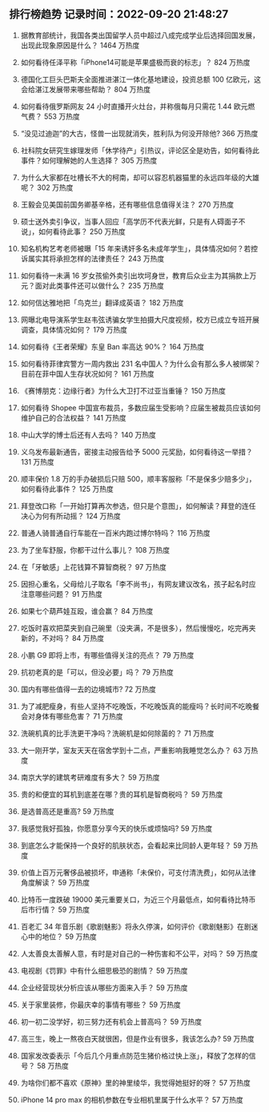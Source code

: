 
## 排行榜趋势 记录时间：2022-09-20 21:48:27
  
  1. 据教育部统计，我国各类出国留学人员中超过八成完成学业后选择回国发展，出现此现象原因是什么？ 1464 万热度
    
  2. 如何看待任泽平称「iPhone14可能是苹果盛极而衰的标志」？ 824 万热度
    
  3. 德国化工巨头巴斯夫全面推进湛江一体化基地建设，投资总额 100 亿欧元，这会给湛江发展带来哪些帮助？ 804 万热度
    
  4. 如何看待俄罗斯网友 24 小时直播开火灶台，并称俄每月只需花 1.44 欧元燃气费？ 553 万热度
    
  5. “没见过迪迦”的大古，怪兽一出现就消失，胜利队为何没开除他? 366 万热度
    
  6. 社科院女研究生嫁理发师「休学待产」引热议，评论区全是劝告，如何看待此事件？如何理解她的人生选择？ 305 万热度
    
  7. 为什么大家都在吐槽长不大的柯南，却可以容忍机器猫里的永远四年级的大雄呢？ 302 万热度
    
  8. 王毅会见美国前国务卿基辛格，还有哪些信息值得关注？ 270 万热度
    
  9. 硕士送外卖引争议，当事人回应「高学历不代表光鲜，只是有人碍面子不说」，如何看待此事？ 250 万热度
    
  10. 知名机构艺考老师被曝「15 年来诱奸多名未成年学生」，具体情况如何？若控诉属实其将承担怎样的法律责任？ 243 万热度
    
  11. 如何看待一未满 16 岁女孩偷外卖引出坎坷身世，教育后众业主为其捐款上万元？面对此类事件还可以做什么？ 235 万热度
    
  12. 如何信达雅地把「鸟克兰」翻译成英语？ 182 万热度
    
  13. 网曝北电导演系学生赵韦弦诱骗女学生拍摄大尺度视频，校方已成立专班开展调查，具体情况如何？ 179 万热度
    
  14. 如何看待《王者荣耀》东皇 Ban 率高达 90%？ 164 万热度
    
  15. 如何看待菲律宾警方一周内救出 231 名中国人？为什么会有那么多人被绑架？目前在菲中国人生存状况如何？ 161 万热度
    
  16. 《赛博朋克：边缘行者》为什么大卫打不过亚当重锤？ 150 万热度
    
  17. 如何看待 Shopee 中国宣布裁员，多数应届生受影响？应届生被裁员应该如何维护自己的合法权益？ 141 万热度
    
  18. 中山大学的博士后还有人去吗？ 140 万热度
    
  19. 义乌发布最新通告，密接主动报告给予 5000 元奖励，如何看待这一举措？ 131 万热度
    
  20. 顺丰保价 1.8 万的手办破损后只赔 500，顺丰客服称「不是保多少赔多少」，如何看待此事件？ 125 万热度
    
  21. 拜登改口称「一开始打算再次参选，但只是个意图」，如何解读？拜登的连任决心为何有所动摇？ 124 万热度
    
  22. 普通人骑普通自行车能在一百米内跑过博尔特吗？ 116 万热度
    
  23. 为了坐车舒服，你都干过什么事儿？ 108 万热度
    
  24. 在「牙敏感」上花钱算不算智商税？ 97 万热度
    
  25. 因担心重名，父母给儿子取名「李不尚书」，有网友建议改名，孩子起名时应注意哪些问题？ 91 万热度
    
  26. 如果七个葫芦娃互殴，谁会赢？ 84 万热度
    
  27. 吃饭时喜欢把菜夹到自己碗里（没夹满，不是很多），然后慢慢吃，吃完再夹新的，不对吗？ 84 万热度
    
  28. 小鹏 G9 即将上市，有哪些值得关注的亮点？ 79 万热度
    
  29. 抗初老真的是「可以，但没必要」吗？ 79 万热度
    
  30. 国内有哪些值得一去的边境城市? 72 万热度
    
  31. 为了减肥瘦身，有些人坚持不吃晚饭，不吃晚饭真的能瘦吗？长时间不吃晚餐会对身体有哪些危害？ 71 万热度
    
  32. 洗碗机真的比手洗更干净吗？洗碗机是如何除菌的？ 71 万热度
    
  33. 大一刚开学，室友天天在宿舍学到十二点，严重影响我睡觉怎么办？ 63 万热度
    
  34. 南京大学的建筑考研难度有多大？ 59 万热度
    
  35. 贵的和便宜的耳机到底差在哪？贵的耳机是智商税吗？ 59 万热度
    
  36. 是选普高还是重高? 59 万热度
    
  37. 我感觉我好孤独，你愿意分享今天的快乐或烦恼吗? 59 万热度
    
  38. 到底怎么才能保持一个良好的肌肤状态，会看起来比同龄人更年轻？ 59 万热度
    
  39. 价值上百万元奢侈品被损坏，申通称「未保价，可支付清洗费」，如何从法律角度解读？ 59 万热度
    
  40. 比特币一度跌破 19000 美元重要关口，为近三个月最低点，如何看待比特币后市行情？ 59 万热度
    
  41. 百老汇 34 年音乐剧《歌剧魅影》将永久停演，如何评价《歌剧魅影》在剧迷心中的地位？ 59 万热度
    
  42. 人太善良太善解人意，有时是对自己的一种伤害和不公平，对吗？ 59 万热度
    
  43. 电视剧《罚罪》中有什么细思极恐的剧情？ 59 万热度
    
  44. 企业经营现状分析应该从哪些方面来入手？ 59 万热度
    
  45. 关于家里装修，你最庆幸的事情有哪些？ 59 万热度
    
  46. 初一初二没学好，初三努力还有机会上普高吗？ 59 万热度
    
  47. 高三生，晚上一熬夜白天就很困，但是作业有很多，我该怎么办? 59 万热度
    
  48. 国家发改委表示「今后几个月重点防范生猪价格过快上涨」，释放了怎样的信号？ 58 万热度
    
  49. 为啥你们都不喜欢《原神》里的神里绫华，我觉得她挺好的呀？ 57 万热度
    
  50. iPhone 14 pro max 的相机参数在专业相机里属于什么水平？ 57 万热度
    